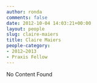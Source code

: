 ```yaml
---
author: ronda
comments: false
date: 2012-10-04 14:03:21+00:00
layout: people
slug: claire-maiers
title: Claire Maiers
people-category:
- 2012–2013
- Praxis Fellow
---
```


No Content Found
